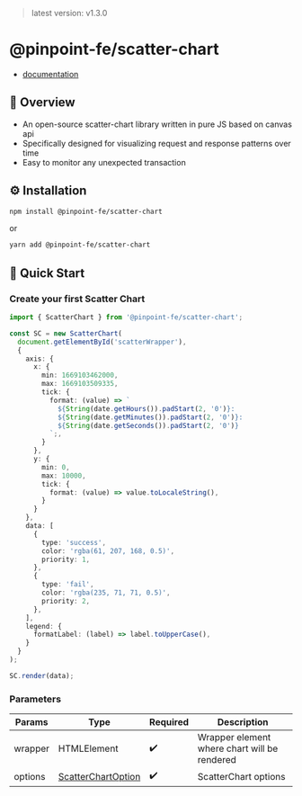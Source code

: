 > latest version: v1.3.0

# @pinpoint-fe/scatter-chart
- [documentation](https://pinpoint-apm.github.io/pinpoint-fe-docs/scatterchart/introduction)

## 🔎 Overview

- An open-source scatter-chart library written in pure JS based on canvas api
- Specifically designed for visualizing request and response patterns over time
- Easy to monitor any unexpected transaction

## ⚙️ Installation
```sh
npm install @pinpoint-fe/scatter-chart
```

or 

```sh
yarn add @pinpoint-fe/scatter-chart
```

## 🚀 Quick Start

### Create your first Scatter Chart

```typescript
import { ScatterChart } from '@pinpoint-fe/scatter-chart';

const SC = new ScatterChart(
  document.getElementById('scatterWrapper'), 
  {
    axis: {
      x: {
        min: 1669103462000,
        max: 1669103509335,
        tick: {
          format: (value) => `
            ${String(date.getHours()).padStart(2, '0')}:
            ${String(date.getMinutes()).padStart(2, '0')}:
            ${String(date.getSeconds()).padStart(2, '0')}
          `;,
        }
      },
      y: {
        min: 0,
        max: 10000,
        tick: {
          format: (value) => value.toLocaleString(),
        }
      }
    },
    data: [
      {
        type: 'success',
        color: 'rgba(61, 207, 168, 0.5)',
        priority: 1,
      },
      {
        type: 'fail',
        color: 'rgba(235, 71, 71, 0.5)',
        priority: 2,
      },
    ],
    legend: {
      formatLabel: (label) => label.toUpperCase(),
    }
  }
);

SC.render(data);
```

### Parameters

| Params | Type | Required | Description |
| --- | --- | --- | --- |
| wrapper | HTMLElement | ✔️ | Wrapper element where chart will be rendered |
| options | <a href="https://pinpoint-apm.github.io/pinpoint-fe-docs/scatterchart/guide/options">ScatterChartOption</a> | ✔️ | ScatterChart options |
